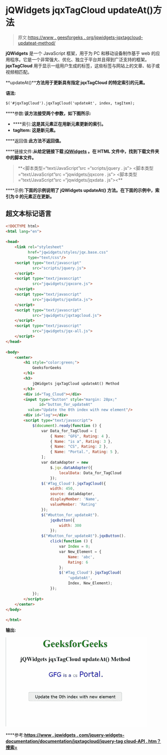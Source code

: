 # jQWidgets jqxTagCloud updateAt()方法

> 原文:[https://www . geesforgeks . org/jqwidgets-jqxtagcloud-updateat-method/](https://www.geeksforgeeks.org/jqwidgets-jqxtagcloud-updateat-method/)

**jQWidgets** 是一个 JavaScript 框架，用于为 PC 和移动设备制作基于 web 的应用程序。它是一个非常强大、优化、独立于平台并且得到广泛支持的框架。 **jqxTagCloud** 用于显示一组用户生成的标签，这些标签与网站上的文章、帖子或视频相匹配。

**updateAt()****方法用于更新具有指定 jqxTagCloud 的特定索引的元素。**

****语法:****

```html
$('#jqxTagCloud').jqxTagCloud('updateAt', index, tagItem);
```

****参数:**该方法接受两个参数，如下图所示:**

*   ****索引:**这是其元素正在用新元素更新的索引。**
*   ****tagItem:** 这是新元素。**

****返回值:**此方法不返回值。**

****链接文件:**从给定链接下载 [jQWidgets](https://www.jqwidgets.com/download/) 。在 HTML 文件中，找到下载文件夹中的脚本文件。**

> <link rel="”stylesheet”" href="”jqwidgets/styles/jqx.base.css”" type="”text/css”"> **<脚本类型=“text/JavaScript”src =“scripts/jquery . js”></脚本>
> <脚本类型=“text/JavaScript”src =“jqwidgets/jqxcore . js”></脚本>
> <脚本类型=“text/JavaScript”src =“jqwidgets/jqxdata . js”><**

****示例:**下面的示例说明了 jQWidgets **updateAt()** 方法。在下面的示例中，索引为 0 的元素正在更新。**

## **超文本标记语言**

```html
<!DOCTYPE html>
<html lang="en">

<head>
    <link rel="stylesheet"
          href="jqwidgets/styles/jqx.base.css" 
          type="text/css"/>
    <script type="text/javascript" 
            src="scripts/jquery.js">
    </script>
    <script type="text/javascript" 
            src="jqwidgets/jqxcore.js">
    </script>
    <script type="text/javascript" 
            src="jqwidgets/jqxdata.js">
    </script>
    <script type="text/javascript" 
            src="jqwidgets/jqxtagcloud.js">
    </script>
    <script type="text/javascript" 
            src="jqwidgets/jqx-all.js">
    </script>
</head>

<body>
    <center>
        <h1 style="color:green;">
            GeeksforGeeks
        </h1>
        <h3>
            jQWidgets jqxTagCloud updateAt() Method
        </h3>
        <div id="Tag_Cloud"></div>
        <input type="button" style="margin: 28px;" 
               id="button_for_updateAt"
          value="Update the 0th index with new element"/>
        <div id="log"></div>
        <script type="text/javascript">
            $(document).ready(function () {
                var Data_for_TagCloud = [
                    { Name: "GFG", Rating: 4 },
                    { Name: "is a", Rating: 3 },
                    { Name: "CS", Rating: 2 },
                    { Name: "Portal.", Rating: 5 },
                ];
                var dataAdapter = new
                    $.jqx.dataAdapter({
                        localData: Data_for_TagCloud
                    });
                $('#Tag_Cloud').jqxTagCloud({
                    width: 450,
                    source: dataAdapter,
                    displayMember: 'Name',
                    valueMember: 'Rating'
                });
                $("#button_for_updateAt").
                    jqxButton({
                        width: 300
                    });
                $("#button_for_updateAt").jqxButton().
                    click(function () {
                        var Index = 0;
                        var New_Element = {
                            Name: 'abc',
                            Rating: 6
                        };
                        $('#Tag_Cloud').jqxTagCloud(
                            'updateAt',
                            Index, New_Element);
                    });
            });
        </script>
    </center>
</body>

</html>
```

****输出:****

**![](img/222a4bced42ea1b59ffd9cb46637a83b.png)**

****参考:**[https://www . jqwidgets . com/jquery-widgets-documentation/documentation/jqxtagcloud/jquery-tag cloud-API . htm？搜索=](https://www.jqwidgets.com/jquery-widgets-documentation/documentation/jqxtagcloud/jquery-tagcloud-api.htm?search=)**